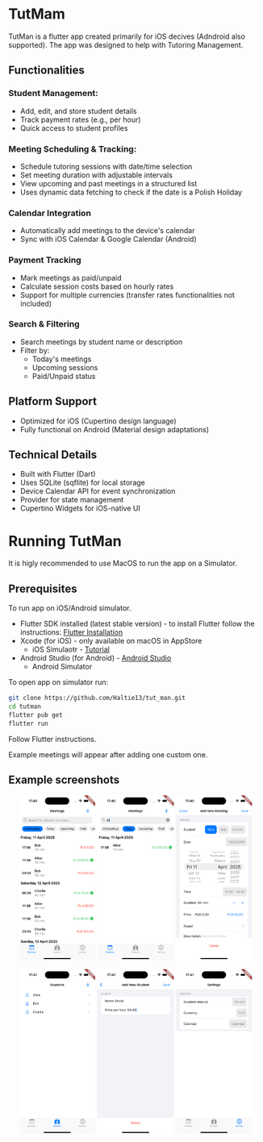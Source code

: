  # TutMam
 TutMan is a flutter app created primarily for iOS decives (Adndroid also supported). The app was designed to help with Tutoring Management.

## Functionalities 
### Student Management:
- Add, edit, and store student details
- Track payment rates (e.g., per hour)
- Quick access to student profiles

### Meeting Scheduling & Tracking:
- Schedule tutoring sessions with date/time selection
- Set meeting duration with adjustable intervals
- View upcoming and past meetings in a structured list
- Uses dynamic data fetching to check if the date is a Polish Holiday 

### Calendar Integration
- Automatically add meetings to the device's calendar
- Sync with iOS Calendar & Google Calendar (Android)

### Payment Tracking
- Mark meetings as paid/unpaid
- Calculate session costs based on hourly rates
- Support for multiple currencies (transfer rates functionalities not included)

### Search & Filtering
- Search meetings by student name or description
- Filter by:
  - Today's meetings
  - Upcoming sessions
  - Paid/Unpaid status
 
## Platform Support
- Optimized for iOS (Cupertino design language)
- Fully functional on Android (Material design adaptations)

## Technical Details
- Built with Flutter (Dart)
- Uses SQLite (sqflite) for local storage
- Device Calendar API for event synchronization
- Provider for state management
- Cupertino Widgets for iOS-native UI

# Running TutMan
It is higly recommended to use MacOS to run the app on a Simulator.
## Prerequisites
To run app on iOS/Android simulator.
- Flutter SDK installed (latest stable version) - to install Flutter follow the instructions: [Flutter Installation](https://docs.flutter.dev/get-started/install)
- Xcode (for iOS) - only available on macOS in AppStore
  - iOS Simulaotr - [Tutorial](https://developer.apple.com/documentation/xcode/downloading-and-installing-additional-xcode-components)
- Android Studio (for Android) - [Android Studio](https://developer.android.com/studio)
  - Android Simulator

To open app on simulator run:
```bash
git clone https://github.com/Haltie13/tut_man.git
cd tutman
flutter pub get
flutter run
```
Follow Flutter instructions.

Example meetings will appear after adding one custom one.

## Example screenshots

<p align="center">
  <img src="Assets/Screenshot1.png" width="30%" />
  <img src="Assets/Screenshot2.png" width="30%" />
  <img src="Assets/Screenshot3.png" width="30%" />
</p>

<p align="center">
  <img src="Assets/Screenshot4.png" width="30%" />
  <img src="Assets/Screenshot5.png" width="30%" />
  <img src="Assets/Screenshot6.png" width="30%" />
</p>



  
